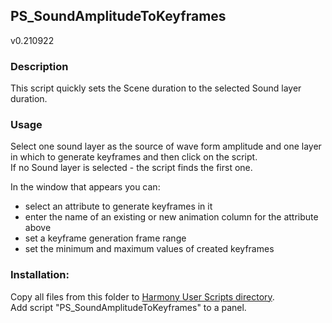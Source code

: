 ## PS_SoundAmplitudeToKeyframes
v0.210922

### Description
This script quickly sets the Scene duration to the selected Sound layer duration.

### Usage
Select one sound layer as the source of wave form amplitude and one layer in which to generate keyframes and then click on the script.  
If no Sound layer is selected - the script finds the first one.

In the window that appears you can:
* select an attribute to generate keyframes in it
* enter the name of an existing or new animation column for the attribute above
* set a keyframe generation frame range
* set the minimum and maximum values of created keyframes

### Installation:
Copy all files from this folder to [Harmony User Scripts directory](https://docs.toonboom.com/help/harmony-20/premium/scripting/import-script.html).\
Add script "PS_SoundAmplitudeToKeyframes" to a panel.  
